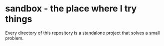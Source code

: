# sandbox - the place where I try things

Every directory of this repository is a standalone project that solves a small problem.
